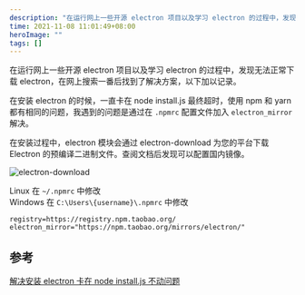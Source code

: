 ```yaml
---
description: "在运行网上一些开源 electron 项目以及学习 electron 的过程中，发现无法正常下载 electron，在网上搜索一番后找到了解决方案，以下加以记录。"
time: 2021-11-08 11:01:49+08:00
heroImage: ""
tags: []
---
```

在运行网上一些开源 electron 项目以及学习 electron 的过程中，发现无法正常下载 electron，在网上搜索一番后找到了解决方案，以下加以记录。

在安装 electron 的时候，一直卡在 node install.js 最终超时，使用 npm 和 yarn 都有相同的问题，我遇到的问题是通过在 `.npmrc` 配置文件加入 `electron_mirror` 解决。

在安装过程中，electron 模块会通过 electron-download 为您的平台下载 Electron 的预编译二进制文件。查阅文档后发现可以配置国内镜像。

![electron-download](https://img.foril.fun/electron-download.webp)

Linux 在 `~/.npmrc` 中修改  
Windows 在 `C:\Users\{username}\.npmrc` 中修改
```
registry=https://registry.npm.taobao.org/
electron_mirror="https://npm.taobao.org/mirrors/electron/"
```

## 参考
[解决安装 electron 卡在 node install.js 不动问题](https://www.jianshu.com/p/28a0305ac187)